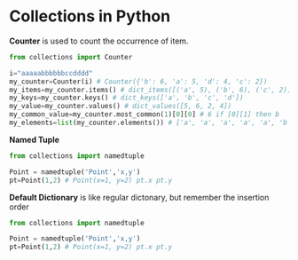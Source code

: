 <h1>Collections in Python</h1>
<b>Counter</b>  is used to count the occurrence of item.

```python
from collections import Counter

i="aaaaabbbbbbccdddd"
my_counter=Counter(i) # Counter({'b': 6, 'a': 5, 'd': 4, 'c': 2})
my_items=my_counter.items() # dict_items([('a', 5), ('b', 6), ('c', 2), ('d', 4)])
my_keys=my_counter.keys() # dict_keys(['a', 'b', 'c', 'd'])
my_value=my_counter.values() # dict_values([5, 6, 2, 4])
my_common_value=my_counter.most_common(1)[0][0] # 6 if [0][1] then b
my_elements=list(my_counter.elements()) # ['a', 'a', 'a', 'a', 'a', 'b', 'b', 'b', 'b', 'b', 'b', 'c', 'c', 'd', 'd', 'd', 'd']
```

<b> Named Tuple</b>

```python
from collections import namedtuple

Point = namedtuple('Point','x,y')
pt=Point(1,2) # Point(x=1, y=2) pt.x pt.y
```
<b> Default Dictionary</b> is like regular dictonary, but remember the insertion order

```python
from collections import namedtuple

Point = namedtuple('Point','x,y')
pt=Point(1,2) # Point(x=1, y=2) pt.x pt.y
```
